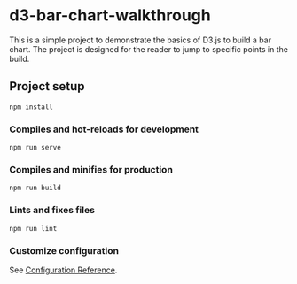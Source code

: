 # d3-bar-chart-walkthrough

This is a simple project to demonstrate the basics of D3.js to build
a bar chart. The project is designed for the reader to jump to specific
points in the build.

## Project setup

```
npm install
```

### Compiles and hot-reloads for development

```
npm run serve
```

### Compiles and minifies for production

```
npm run build
```

### Lints and fixes files

```
npm run lint
```

### Customize configuration

See [Configuration Reference](https://cli.vuejs.org/config/).
